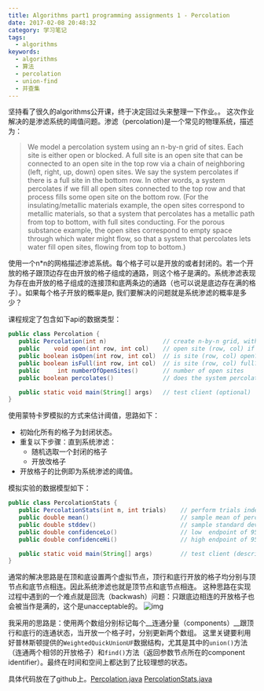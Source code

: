 ```yaml
---
title: Algorithms part1 programming assignments 1 - Percolation
date: 2017-02-08 20:48:32
category: 学习笔记
tags:
  - algorithms
keywords:
  - algorithms
  - 算法
  - percolation
  - union-find
  - 并查集
---
```


坚持看了很久的algorithms公开课，终于决定回过头来整理一下作业。。
这次作业解决的是渗滤系统的阈值问题。渗滤（percolation)是一个常见的物理系统，描述为：

>We model a percolation system using an n-by-n grid of sites. Each site is either open or blocked. A full site is an open site that can be connected to an open site in the top row via a chain of neighboring (left, right, up, down) open sites. We say the system percolates if there is a full site in the bottom row. In other words, a system percolates if we fill all open sites connected to the top row and that process fills some open site on the bottom row. (For the insulating/metallic materials example, the open sites correspond to metallic materials, so that a system that percolates has a metallic path from top to bottom, with full sites conducting. For the porous substance example, the open sites correspond to empty space through which water might flow, so that a system that percolates lets water fill open sites, flowing from top to bottom.)

使用一个n*n的网格描述渗滤系统。每个格子可以是开放的或者封闭的。若一个开放的格子跟顶边存在由开放的格子组成的通路，则这个格子是满的。系统渗滤表现为存在由开放的格子组成的连接顶和底两条边的通路（也可以说是底边存在满的格子）。如果每个格子开放的概率是p, 我们要解决的问题就是系统渗滤的概率是多少？

课程规定了包含如下api的数据类型：
```Java
public class Percolation {
   public Percolation(int n)                // create n-by-n grid, with all sites blocked
   public    void open(int row, int col)    // open site (row, col) if it is not open already
   public boolean isOpen(int row, int col)  // is site (row, col) open?
   public boolean isFull(int row, int col)  // is site (row, col) full?
   public     int numberOfOpenSites()       // number of open sites
   public boolean percolates()              // does the system percolate?

   public static void main(String[] args)   // test client (optional)
}
```

使用蒙特卡罗模拟的方式来估计阈值，思路如下：

* 初始化所有的格子为封闭状态。
* 重复以下步骤：直到系统渗滤：
  - 随机选取一个封闭的格子
  - 开放改格子
* 开放格子的比例即为系统渗滤的阈值。

模拟实验的数据模型如下：
```Java
public class PercolationStats {
   public PercolationStats(int n, int trials)    // perform trials independent experiments on an n-by-n grid
   public double mean()                          // sample mean of percolation threshold
   public double stddev()                        // sample standard deviation of percolation threshold
   public double confidenceLo()                  // low  endpoint of 95% confidence interval
   public double confidenceHi()                  // high endpoint of 95% confidence interval

   public static void main(String[] args)        // test client (described below)
}
```

通常的解决思路是在顶和底设置两个虚拟节点，顶行和底行开放的格子均分别与顶节点和底节点相连。因此系统渗滤也就是顶节点和底节点相连。
这种思路在实现过程中遇到的一个难点就是回洗（backwash）问题：只跟底边相连的开放格子也会被当作是满的，这个是unacceptable的。
![img](http://coursera.cs.princeton.edu/algs4/checklists/percolation-backwash.png)

我采用的思路是：使用两个数组分别标记每个__连通分量（components）__跟顶行和底行的连通状态，当开放一个格子时，分别更新两个数组。
这里关键要利用好普林斯顿提供的`WeightedQuickUnionUF`数据结构，尤其是其中的`union()`方法（连通两个相邻的开放格子）和`find()`方法（返回参数节点所在的component identifier）。最终在时间和空间上都达到了比较理想的状态。

具体代码放在了github上。[Percolation.java](https://github.com/monkeyWzr/algorithms/blame/master/percolation/src/Percolation.java)
[PercolationStats.java](https://github.com/monkeyWzr/algorithms/blame/master/percolation/src/PercolationStats.java)
